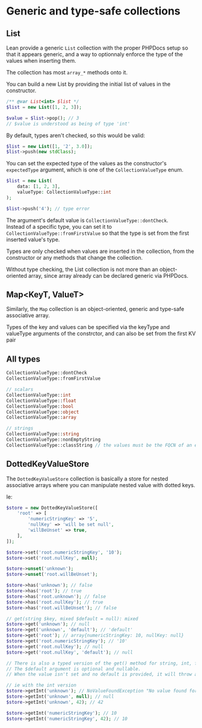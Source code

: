 # Generic and type-safe collections

## List<T>

Lean provide a generic `List` collection with the proper PHPDocs setup so that it appears generic, and a way to optionnaly enforce the type of the values when inserting them.

The collection has most `array_*` methods onto it.

You can build a new List by providing the initial list of values in the constructor.

```php
/** @var List<int> $list */
$list = new List([1, 2, 3]);

$value = $list->pop(); // 3
// $value is understood as being of type 'int'
```

By default, types aren't checked, so this would be valid:
```php
$list = new List([1, '2', 3.0]);
$list->push(new stdClass);
```

You can set the expected type of the values as the constructor's `expectedType` argument, which is one of the `CollectionValueType` enum.
```php
$list = new List(
    data: [1, 2, 3],
    valueType: CollectionValueType::int
);

$list->push('4'); // type error
```

The argument's default value is `CollectionValueType::dontCheck`.  
Instead of a specific type, you can set it to `CollectionValueType::fromFirstValue` so that the type is set from the first inserted value's type.

Types are only checked when values are inserted in the collection, from the constructor or any methods that change the collection.

Without type checking, the List collection is not more than an object-oriented array, since array already can be declared generic via PHPDocs.

## Map<KeyT, ValueT>

Similarly, the `Map` collection is an object-oriented, generic and type-safe associative array.

Types of the key and values can be specified via the keyType and valueType arguments of the constrctor, and can also be set from the first KV pair

## All types

```php
CollectionValueType::dontCheck
CollectionValueType::fromFirstValue

// scalars
CollectionValueType::int
CollectionValueType::float
CollectionValueType::bool
CollectionValueType::object
CollectionValueType::array

// strings
CollectionValueType::string
CollectionValueType::nonEmptyString
CollectionValueType::classString // the values must be the FQCN of an existing class or interface
```

## DottedKeyValueStore

The `DottedKeyValueStore` collection is basically a store for nested associative arrays where you can manipulate nested value with dotted keys.

Ie: 
```php
$store = new DottedKeyValueStore([
    'root' => [
        'numericStringKey' => '5',
        'nullKey' => 'will be set null',
        'willBeUnset' => true,
    ],
]);

$store->set('root.numericStringKey', '10');
$store->set('root.nullKey', null);

$store->unset('unknown');
$store->unset('root.willBeUnset');

$store->has('unknown'); // false
$store->has('root'); // true
$store->has('root.unknown'); // false
$store->has('root.nullKey'); // true
$store->has('root.willBeUnset'); // false

// get(string $key, mixed $default = null): mixed
$store->get('unknown'); // null
$store->get('unknown', 'default'); // 'default'
$store->get('root'); // array{numericStringKey: 10, nullKey: null}
$store->get('root.numericStringKey'); // '10'
$store->get('root.nullKey'); // null
$store->get('root.nullKey', 'default'); // null

// There is also a typed version of the get() method for string, int, float, bool and array.
// The $default argument is optional and nullable.
// When the value isn't set and no default is provided, it will throw a NoValueFoundException

// ie with the int version
$store->getInt('unknown'); // NoValueFoundException "No value found for key 'unknown', and no default provided."
$store->getInt('unknown', null); // null 
$store->getInt('unknown', 42); // 42

$store->getInt('numericStringKey'); // 10
$store->getInt('numericStringKey', 42); // 10
```